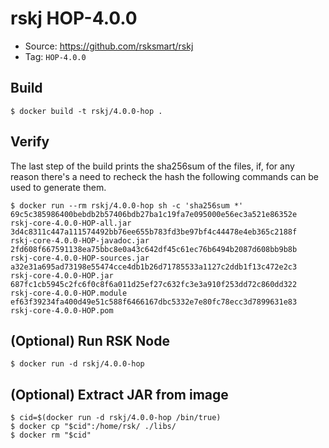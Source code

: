 # rskj HOP-4.0.0

* Source: https://github.com/rsksmart/rskj
* Tag: `HOP-4.0.0`

## Build

```
$ docker build -t rskj/4.0.0-hop .
```

## Verify

The last step of the build prints the sha256sum of the files, if, for any reason there's a need to recheck the hash the following commands can be used to generate them.

```
$ docker run --rm rskj/4.0.0-hop sh -c 'sha256sum *'
69c5c385986400bebdb2b57406bdb27ba1c19fa7e095000e56ec3a521e86352e  rskj-core-4.0.0-HOP-all.jar
3d4c8311c447a111574492bb76ee655b783fd3be97bf4c44478e4eb365c2188f  rskj-core-4.0.0-HOP-javadoc.jar
2fd608f667591138ea75bbc8e0a43c642df45c61ec76b6494b2087d608bb9b8b  rskj-core-4.0.0-HOP-sources.jar
a32e31a695ad73198e55474cce4db1b26d71785533a1127c2ddb1f13c472e2c3  rskj-core-4.0.0-HOP.jar
687fc1cb5945c2fc6f0c8f6a011d25ef27c632fc3e3a910f253dd72c860dd322  rskj-core-4.0.0-HOP.module
ef63f39234fa400d49e51c588f6466167dbc5332e7e80fc78ecc3d7899631e83  rskj-core-4.0.0-HOP.pom
```
## (Optional) Run RSK Node
```
$ docker run -d rskj/4.0.0-hop
```

## (Optional) Extract JAR from image

```
$ cid=$(docker run -d rskj/4.0.0-hop /bin/true)
$ docker cp "$cid":/home/rsk/ ./libs/
$ docker rm "$cid"
```
